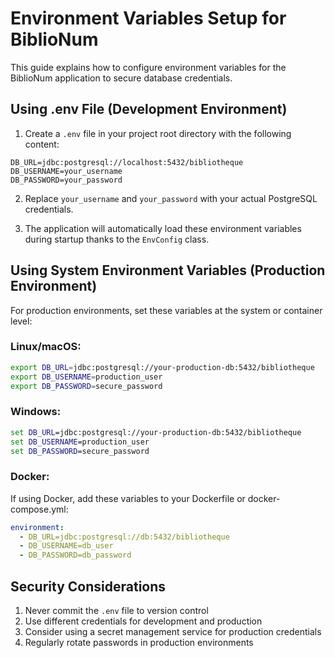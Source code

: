# Environment Variables Setup for BiblioNum

This guide explains how to configure environment variables for the BiblioNum application to secure database credentials.

## Using .env File (Development Environment)

1. Create a `.env` file in your project root directory with the following content:

```
DB_URL=jdbc:postgresql://localhost:5432/bibliotheque
DB_USERNAME=your_username
DB_PASSWORD=your_password
```

2. Replace `your_username` and `your_password` with your actual PostgreSQL credentials.

3. The application will automatically load these environment variables during startup thanks to the `EnvConfig` class.

## Using System Environment Variables (Production Environment)

For production environments, set these variables at the system or container level:

### Linux/macOS:

```bash
export DB_URL=jdbc:postgresql://your-production-db:5432/bibliotheque
export DB_USERNAME=production_user
export DB_PASSWORD=secure_password
```

### Windows:

```cmd
set DB_URL=jdbc:postgresql://your-production-db:5432/bibliotheque
set DB_USERNAME=production_user
set DB_PASSWORD=secure_password
```

### Docker:

If using Docker, add these variables to your Dockerfile or docker-compose.yml:

```yaml
environment:
  - DB_URL=jdbc:postgresql://db:5432/bibliotheque
  - DB_USERNAME=db_user
  - DB_PASSWORD=db_password
```

## Security Considerations

1. Never commit the `.env` file to version control
2. Use different credentials for development and production
3. Consider using a secret management service for production credentials
4. Regularly rotate passwords in production environments
